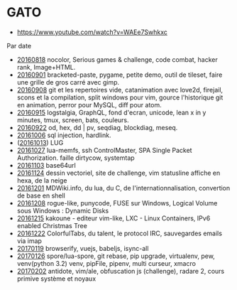 
GATO
====

 * https://www.youtube.com/watch?v=WAEe7Swhkxc

Par date

 * [20160818](20160818.md) nocolor, Serious games & challenge, code combat, hacker rank, Image+HTML.
 * [20160901](20160901.md) bracketed-paste, pygame, petite demo, outil de tileset, faire une grille de gros carré avec gimp.
 * [20160908](20160908.md) git et les repertoires vide, catanimation avec love2d,
firejail, scons et la compilation, split windows pour vim, gource l'historique git en animation, perror pour MySQL, diff pour atom.
 * [20160915](20160915.md) logstalgia, GraphQL, fond d'ecran, unicode, lean x in y minutes, tmux, screen, bats, couleurs.
 * [20160922](20160922.md) od, hex, dd | pv, seqdiag, blockdiag, meseq.
 * [20161006](20161006.md) sql injection, hardlink.
 * ([20161013](20161013.md)) LUG
 * [20161027](20161027.md) lua-memfs, ssh ControlMaster, SPA Single Packet Authorization. faille dirtycow, systemtap
 * [20161103](20161103.md) base64url
 * [20161124](20161124.md) dessin vectoriel, site de challenge, vim statusline affiche en hexa, de la neige
 * [20161201](20161201.md) MDWiki.info, du lua, du C, de l'internationnalisation, convertion de base en shell
 * [20161208](20161208.md) rogue-like, punycode, FUSE sur Windows, Logical Volume sous Windows : Dynamic Disks
 * [20161215](20161215.md) kakoune - editeur vim-like, LXC - Linux Containers, IPv6 enabled Christmas Tree
 * [20161222](20161222.md) ColorfulTabs, du talent, le protocol IRC, sauvegardes emails via imap
 * [20170119](20170119.md) browserify, vuejs, babeljs, isync-all
 * [20170126](20170126.md) spore/lua-spore, git rebase, pip upgrade, virtualenv, pew, venv(python 3.2) venv, pipFile, pipenv, multi curseur, xmacro
 * [20170202](20170202.md)  antidote, vim/ale, obfuscation js (challenge), radare 2, cours primive système et noyaux
